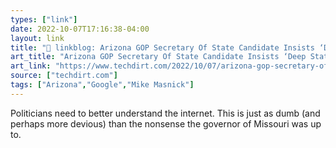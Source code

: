 ```yaml
---
types: ["link"]
date: 2022-10-07T17:16:38-04:00
layout: link
title: "🔗 linkblog: Arizona GOP Secretary Of State Candidate Insists ‘Deep State’ Google Is Blocking His Website; Turns Out He Requested It Not Be Indexed | Techdirt'"
art_title: "Arizona GOP Secretary Of State Candidate Insists ‘Deep State’ Google Is Blocking His Website; Turns Out He Requested It Not Be Indexed | Techdirt"
art_link: "https://www.techdirt.com/2022/10/07/arizona-gop-secretary-of-state-candidate-insists-deep-state-google-is-blocking-his-website-turns-out-he-requested-it-not-be-indexed/"
source: ["techdirt.com"]
tags: ["Arizona","Google","Mike Masnick"]
---
```

Politicians need to better understand the internet. This is just as dumb (and perhaps more devious) than the nonsense the governor of Missouri was up to.
 
